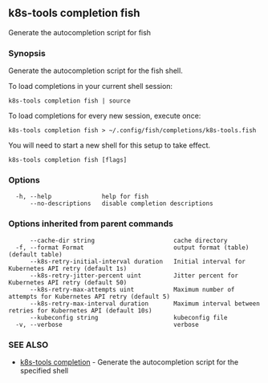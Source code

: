 ## k8s-tools completion fish

Generate the autocompletion script for fish

### Synopsis

Generate the autocompletion script for the fish shell.

To load completions in your current shell session:

	k8s-tools completion fish | source

To load completions for every new session, execute once:

	k8s-tools completion fish > ~/.config/fish/completions/k8s-tools.fish

You will need to start a new shell for this setup to take effect.


```
k8s-tools completion fish [flags]
```

### Options

```
  -h, --help              help for fish
      --no-descriptions   disable completion descriptions
```

### Options inherited from parent commands

```
      --cache-dir string                      cache directory
  -f, --format Format                         output format (table) (default table)
      --k8s-retry-initial-interval duration   Initial interval for Kubernetes API retry (default 1s)
      --k8s-retry-jitter-percent uint         Jitter percent for Kubernetes API retry (default 50)
      --k8s-retry-max-attempts uint           Maximum number of attempts for Kubernetes API retry (default 5)
      --k8s-retry-max-interval duration       Maximum interval between retries for Kubernetes API (default 10s)
      --kubeconfig string                     kubeconfig file
  -v, --verbose                               verbose
```

### SEE ALSO

* [k8s-tools completion](k8s-tools_completion.md)	 - Generate the autocompletion script for the specified shell

